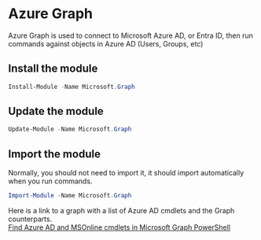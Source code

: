 # Azure Graph

Azure Graph is used to connect to Microsoft Azure AD, or Entra ID, then run commands against objects in Azure AD (Users, Groups, etc)

## Install the module

```PowerShell
Install-Module -Name Microsoft.Graph
```

## Update the module

```PowerShell
Update-Module -Name Microsoft.Graph 
```

## Import the module

Normally, you should not need to import it, it should import automatically when you run commands.

```PowerShell
Import-Module -Name Microsoft.Graph
```

Here is a link to a graph with a list of Azure AD cmdlets and the Graph counterparts.  
[Find Azure AD and MSOnline cmdlets in Microsoft Graph PowerShell](https://learn.microsoft.com/en-us/powershell/microsoftgraph/azuread-msoline-cmdlet-map)
